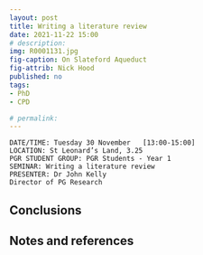 ```yaml
---
layout: post
title: Writing a literature review
date: 2021-11-22 15:00
# description: 
img: R0001131.jpg
fig-caption: On Slateford Aqueduct
fig-attrib: Nick Hood
published: no
tags:
- PhD
- CPD

# permalink:
---
```

```
DATE/TIME: Tuesday 30 November   [13:00-15:00]
LOCATION: St Leonard’s Land, 3.25
PGR STUDENT GROUP: PGR Students - Year 1
SEMINAR: Writing a literature review
PRESENTER: Dr John Kelly
Director of PG Research
```


## Conclusions


## Notes and references
